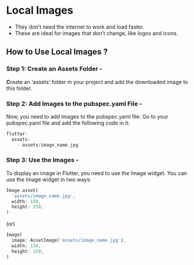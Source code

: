 # Local Images 

- They don’t need the internet to work and load faster.
- These are ideal for images that don’t change, like logos and icons.

## **How to Use Local Images ?**

### **Step 1: Create an Assets Folder -**

**C**reate an ‘assets’ folder in your project and add the downloaded image to this folder.

### **Step 2: Add Images to the pubspec.yaml File -**

Now, you need to add images to the pubspec.yaml file. Go to your pubspec.yaml file and add the following code in it:

```dart
flutter:
  assets:
    - assets/image_name.jpg
```

### **Step 3: Use the Images -**

To display an image in Flutter, you need to use the Image widget. You can use the Image widget in two ways:

```dart
Image.asset(
  'assets/image_name.jpg',
  width: 150,
  height: 150,
)
```

(or)

```dart
Image(
  image: AssetImage('assets/image_name.jpg'),
  width: 150,
  height: 150,
)
```
